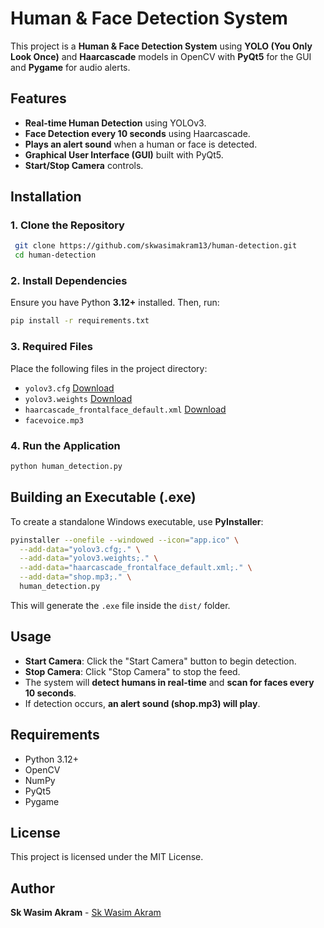 # Human & Face Detection System

This project is a **Human & Face Detection System** using **YOLO (You Only Look Once)** and **Haarcascade** models in OpenCV with **PyQt5** for the GUI and **Pygame** for audio alerts.

## Features
- **Real-time Human Detection** using YOLOv3.
- **Face Detection every 10 seconds** using Haarcascade.
- **Plays an alert sound** when a human or face is detected.
- **Graphical User Interface (GUI)** built with PyQt5.
- **Start/Stop Camera** controls.

## Installation

### 1. Clone the Repository
```bash
 git clone https://github.com/skwasimakram13/human-detection.git
 cd human-detection
```

### 2. Install Dependencies
Ensure you have Python **3.12+** installed. Then, run:
```bash
pip install -r requirements.txt
```

### 3. Required Files
Place the following files in the project directory:
- `yolov3.cfg` [Download]([https://github.com/skwasimakram13](https://github.com/pjreddie/darknet/blob/master/cfg/yolov3.cfg))
- `yolov3.weights` [Download]([https://github.com/skwasimakram13](https://github.com/patrick013/Object-Detection---Yolov3/blob/master/model/yolov3.weights))
- `haarcascade_frontalface_default.xml` [Download]([https://github.com/skwasimakram13](https://github.com/opencv/opencv/blob/4.x/data/haarcascades/haarcascade_frontalface_default.xml))
- `facevoice.mp3`

### 4. Run the Application
```bash
python human_detection.py
```

## Building an Executable (.exe)
To create a standalone Windows executable, use **PyInstaller**:
```bash
pyinstaller --onefile --windowed --icon="app.ico" \
  --add-data="yolov3.cfg;." \
  --add-data="yolov3.weights;." \
  --add-data="haarcascade_frontalface_default.xml;." \
  --add-data="shop.mp3;." \
  human_detection.py
```
This will generate the `.exe` file inside the `dist/` folder.

## Usage
- **Start Camera**: Click the "Start Camera" button to begin detection.
- **Stop Camera**: Click "Stop Camera" to stop the feed.
- The system will **detect humans in real-time** and **scan for faces every 10 seconds**.
- If detection occurs, **an alert sound (shop.mp3) will play**.

## Requirements
- Python 3.12+
- OpenCV
- NumPy
- PyQt5
- Pygame

## License
This project is licensed under the MIT License.

## Author
**Sk Wasim Akram** - [Sk Wasim Akram](https://github.com/skwasimakram13)

